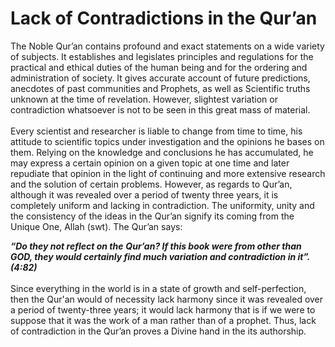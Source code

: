 Lack of Contradictions in the Qur’an
====================================

The Noble Qur’an contains profound and exact statements on a wide
variety of subjects. It establishes and legislates principles and
regulations for the practical and ethical duties of the human being and
for the ordering and administration of society. It gives accurate
account of future predictions, anecdotes of past communities and
Prophets, as well as Scientific truths unknown at the time of
revelation. However, slightest variation or contradiction whatsoever is
not to be seen in this great mass of material.  
    
 Every scientist and researcher is liable to change from time to time,
his attitude to scientific topics under investigation and the opinions
he bases on them. Relying on the knowledge and conclusions he has
accumulated, he may express a certain opinion on a given topic at one
time and later repudiate that opinion in the light of continuing and
more extensive research and the solution of certain problems. However,
as regards to Qur’an, although it was revealed over a period of twenty
three years, it is completely uniform and lacking in contradiction. The
uniformity, unity and the consistency of the ideas in the Qur’an signify
its coming from the Unique One, Allah (swt). The Qur’an says:

***“Do they not reflect on the*** ***Qur’an? If this book were from
other than GOD, they would certainly find much variation and
contradiction in it”. (4:82)***  
    
 Since everything in the world is in a state of growth and
self-perfection, then the Qur'an would of necessity lack harmony since
it was revealed over a period of twenty-three years; it would lack
harmony that is if we were to suppose that it was the work of a man
rather than of a prophet. Thus, lack of contradiction in the Qur’an
proves a Divine hand in the its authorship.  
  


